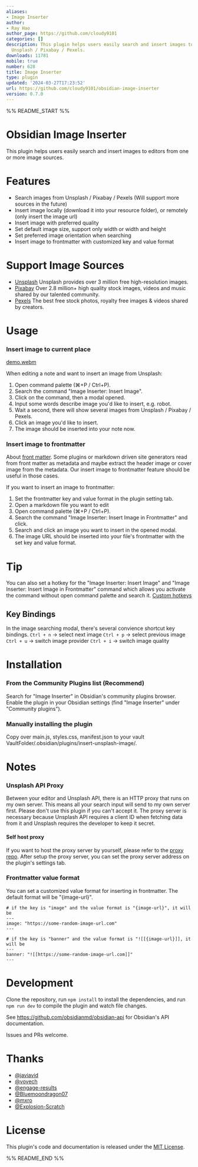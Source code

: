 ```yaml
---
aliases:
- Image Inserter
author:
- Ray Hao
author_page: https://github.com/cloudy9101
categories: []
description: This plugin helps users easily search and insert images to editors from
  Unsplash / Pixabay / Pexels.
downloads: 11781
mobile: true
number: 628
title: Image Inserter
type: plugin
updated: '2024-03-27T17:23:52'
url: https://github.com/cloudy9101/obsidian-image-inserter
version: 0.7.0
---
```


%% README_START %%

# Obsidian Image Inserter

This plugin helps users easily search and insert images to editors from one or more image sources.

# Features

- Search images from Unsplash / Pixabay / Pexels (Will support more sources in the future)
- Insert image locally (download it into your resource folder), or remotely (only insert the image url)
- Insert image with preferred quality
- Set default image size, support only width or width and height
- Set preferred image orientation when searching
- Insert image to frontmatter with customized key and value format

# Support Image Sources

- [Unsplash](https://unsplash.com) Unsplash provides over 3 million free high-resolution images.
- [Pixabay](https://pixabay.com) Over 2.8 million+ high quality stock images, videos and music shared by our talented community.
- [Pexels](https://pexels.com) The best free stock photos, royalty free images & videos shared by creators.

# Usage

### Insert image to current place

[demo.webm](https://user-images.githubusercontent.com/5436425/194984473-506249c2-b3ed-4c3d-835b-494f43c7684a.webm)

When editing a note and want to insert an image from Unsplash:
1. Open command palette (⌘+P / Ctrl+P).
2. Search the command "Image Inserter: Insert Image".
3. Click on the command, then a modal opened.
4. Input some words describe image you'd like to insert, e.g. robot.
5. Wait a second, there will show several images from Unsplash / Pixabay / Pexels.
6. Click an image you'd like to insert.
7. The image should be inserted into your note now.

### Insert image to frontmatter

About [front matter](https://help.obsidian.md/Advanced+topics/YAML+front+matter).
Some plugins or markdown driven site generators read from front matter as metadata and maybe extract the header image or cover image from the metadata.
Our insert image to frontmatter feature should be useful in those cases.

If you want to insert an image to frontmatter:
1. Set the frontmatter key and value format in the plugin setting tab.
2. Open a markdown file you want to edit
3. Open command palette (⌘+P / Ctrl+P).
4. Search the command "Image Inserter: Insert Image in Frontmatter" and click.
5. Search and click an image you want to insert in the opened modal.
6. The image URL should be inserted into your file's frontmatter with the set key and value format.

# Tip

You can also set a hotkey for the "Image Inserter: Insert Image" and "Image Inserter: Insert Image in Frontmatter" command which allows you activate the command without open command palette and search it. [Custom hotkeys](https://help.obsidian.md/Customization/Custom+hotkeys)

## Key Bindings

In the image searching modal, there's several convience shortcut key bindings.
`Ctrl + n` -> select next image
`Ctrl + p` -> select previous image
`Ctrl + u` -> switch image provider
`Ctrl + i` -> switch image quality

# Installation

### From the Community Plugins list (Recommend)

Search for "Image Inserter" in Obsidian's community plugins browser.
Enable the plugin in your Obsidian settings (find "Image Inserter" under "Community plugins").

### Manually installing the plugin

Copy over main.js, styles.css, manifest.json to your vault VaultFolder/.obsidian/plugins/insert-unsplash-image/.

# Notes

### Unsplash API Proxy

Between your editor and Unsplash API, there is an HTTP proxy that runs on my own server. This means all your search input will send to my own server first. Please don't use this plugin if you can't accept it.
The proxy server is necessary because Unsplash API requires a client ID when fetching data from it and Unsplash requires the developer to keep it secret.

#### Self host proxy

If you want to host the proxy server by yourself, please refer to the [proxy repo](https://github.com/cloudy9101/obsidian-image-inserter-proxy).
After setup the proxy server, you can set the proxy server address on the plugin's settings tab.

### Frontmatter value format

You can set a customized value format for inserting in frontmatter.
The default format will be "{image-url}".
```
# if the key is "image" and the value format is "{image-url}", it will be
---
image: "https://some-random-image-url.com"
---

# if the key is "banner" and the value format is "![[{image-url}]], it will be
---
banner: "![[https://some-random-image-url.com]]"
---
```

# Development

Clone the repository, run `npm install` to install the dependencies, and run `npm run dev` to compile the plugin and watch file changes.

See https://github.com/obsidianmd/obsidian-api for Obsidian's API documentation.

Issues and PRs welcome.

# Thanks 

- [@javiavid](https://github.com/javiavid)
- [@vovech](https://github.com/vovech)
- [@engage-results](https://github.com/engage-results)
- [@Bluemoondragon07](https://github.com/Bluemoondragon07)
- [@mxro](https://github.com/mxro)
- [@Explosion-Scratch](https://github.com/Explosion-Scratch)

# License

This plugin's code and documentation is released under the [MIT License](./LICENSE).


%% README_END %%